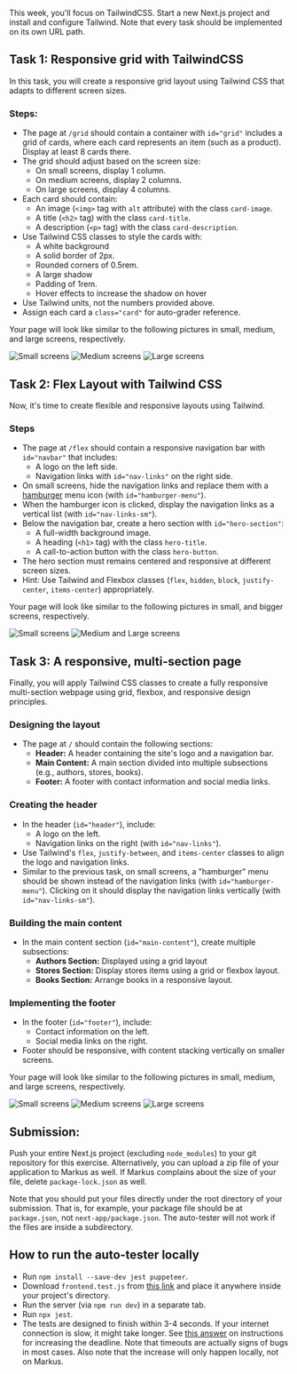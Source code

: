 This week, you'll focus on TailwindCSS. Start a new Next.js project and install and configure Tailwind. Note that every task should be implemented on its own URL path.

## Task 1: Responsive grid with TailwindCSS

In this task, you will create a responsive grid layout using Tailwind CSS that adapts to different screen sizes.

### Steps:

- The page at `/grid` should contain a container with `id="grid"` includes a grid of cards, where each card represents an item (such as a product). Display at least 8 cards there.
- The grid should adjust based on the screen size:
  - On small screens, display 1 column.
  - On medium screens, display 2 columns.
  - On large screens, display 4 columns.
- Each card should contain:
  - An image (`<img>` tag with `alt` attribute) with the class `card-image`.
  - A title (`<h2>` tag) with the class `card-title`.
  - A description (`<p>` tag) with the class `card-description`.
- Use Tailwind CSS classes to style the cards with:
  - A white background
  - A solid border of 2px.
  - Rounded corners of 0.5rem.
  - A large shadow
  - Padding of 1rem.
  - Hover effects to increase the shadow on hover
- Use Tailwind units, not the numbers provided above.
- Assign each card a `class="card"` for auto-grader reference.

Your page will look like similar to the following pictures in small, medium, and large screens, respectively.

![Small screens](./e9/e9-t1-sm.png)
![Medium screens](./e9/e9-t1-md.png)
![Large screens](./e9/e9-t1.png)

## Task 2: Flex Layout with Tailwind CSS

Now, it's time to create flexible and responsive layouts using Tailwind.

### Steps

- The page at `/flex` should contain a responsive navigation bar with `id="navbar"` that includes:
  - A logo on the left side.
  - Navigation links with `id="nav-links"` on the right side.
- On small screens, hide the navigation links and replace them with a [hamburger](https://en.wikipedia.org/wiki/Hamburger_button) menu icon (with `id="hamburger-menu"`).
- When the hamburger icon is clicked, display the navigation links as a vertical list (with `id="nav-links-sm"`).
- Below the navigation bar, create a hero section with `id="hero-section"`:
  - A full-width background image.
  - A heading (`<h1>` tag) with the class `hero-title`.
  - A call-to-action button with the class `hero-button`.
- The hero section must remains centered and responsive at different screen sizes.
- Hint: Use Tailwind and Flexbox classes (`flex`, `hidden`, `block`, `justify-center`, `items-center`) appropriately.

Your page will look like similar to the following pictures in small, and bigger screens, respectively.

![Small screens](./e9/e9-t2-sm.png)
![Medium and Large screens](./e9/e9-t2.png)

## Task 3: A responsive, multi-section page

Finally, you will apply Tailwind CSS classes to create a fully responsive multi-section webpage using grid, flexbox, and responsive design principles.

### Designing the layout

- The page at `/` should contain the following sections:
  - **Header:** A header containing the site's logo and a navigation bar.
  - **Main Content:** A main section divided into multiple subsections (e.g., authors, stores, books).
  - **Footer:** A footer with contact information and social media links.

### Creating the header

- In the header (`id="header"`), include:
  - A logo on the left.
  - Navigation links on the right (with `id="nav-links"`).
- Use Tailwind's `flex`, `justify-between`, and `items-center` classes to align the logo and navigation links.
- Similar to the previous task, on small screens, a "hamburger" menu should be shown instead of the navigation links (with `id="hamburger-menu"`). Clicking on it should display the navigation links vertically (with `id="nav-links-sm"`).

### Building the main content

- In the main content section (`id="main-content"`), create multiple subsections:
  - **Authors Section:** Displayed using a grid layout
  - **Stores Section:** Display stores items using a grid or flexbox layout.
  - **Books Section:** Arrange books in a responsive layout.

### Implementing the footer

- In the footer (`id="footer"`), include:
  - Contact information on the left.
  - Social media links on the right.
- Footer should be responsive, with content stacking vertically on smaller screens.

Your page will look like similar to the following pictures in small, medium, and large screens, respectively.

![Small screens](./e9/e9-t3-sm.png)
![Medium screens](./e9/e9-t3-md.png)
![Large screens](./e9/e9-t3.png)

## Submission:

Push your entire Next.js project (excluding `node_modules`) to your git repository for this exercise. Alternatively, you can upload a zip file of your application to Markus as well. If Markus complains about the size of your file, delete `package-lock.json` as well.

Note that you should put your files directly under the root directory of your submission. That is, for example, your package file should be at `package.json`, not `next-app/package.json`. The auto-tester will not work if the files are inside a subdirectory.

## How to run the auto-tester locally

- Run `npm install --save-dev jest puppeteer`.
- Download `frontend.test.js` from [this link](./e9/frontend.test.js) and place it anywhere inside your project's directory.
- Run the server (via `npm run dev`) in a separate tab.
- Run `npx jest`.
- The tests are designed to finish within 3-4 seconds. If your internet connection is slow, it might take longer. See [this answer](https://stackoverflow.com/a/72563567/1892185) on instructions for increasing the deadline. Note that timeouts are actually signs of bugs in most cases. Also note that the increase will only happen locally, not on Markus.
